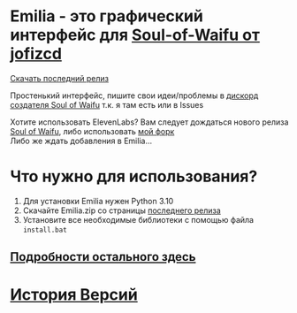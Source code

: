 # Emilia - это графический интерфейс для [Soul-of-Waifu от jofizcd](https://github.com/jofizcd/Soul-of-Waifu)

[Скачать последний релиз](https://github.com/Kajitsy/Emilia/releases/latest)

Простенький интерфейс, пишите свои идеи/проблемы в [дискорд создателя Soul of Waifu](https://discord.gg/6UvYzBKCZK) т.к. я там есть или в Issues 

Хотите использовать ElevenLabs? Вам следует дождаться нового релиза [Soul of Waifu](https://github.com/jofizcd/Soul-of-Waifu), либо использовать [мой форк](https://github.com/Kajitsy/Soul-of-Waifu)
<br>
Либо же ждать добавления в Emilia...

# Что нужно для использования?
1. Для установки Emilia нужен Python 3.10
2. Скачайте Emilia.zip со страницы [последнего релиза](https://github.com/Kajitsy/Emilia/releases/latest)
3. Установите все необходимые библиотеки с помощью файла `install.bat`

## [Подробности остального здесь](https://github.com/Kajitsy/Emilia/wiki/%D0%A3%D1%81%D1%82%D0%B0%D0%BD%D0%BE%D0%B2%D0%BA%D0%B0)
# [История Версий](https://github.com/Kajitsy/Emilia/wiki/%D0%92%D0%B5%D1%80%D1%81%D0%B8%D0%B8)
